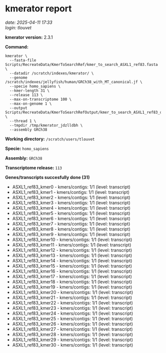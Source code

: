 # kmerator report
*date: 2025-04-11 17:33*  
*login: tlouvet*

**kmerator version:** 2.3.1

**Command:**

```
kmerator \
  --fasta-file Scripts/RecreateData/KmerToSearchRef/kmer_to_search_ASXL1_ref83.fasta \
  --datadir /scratch/indexes/kmerator/ \
  --genome /scratch/indexes/jellyfish/human/GRCh38_with_MT_canonical.jf \
  --specie homo_sapiens \
  --kmer-length 31 \
  --release 113 \
  --max-on-transcriptome 100 \
  --max-on-genome 1 \
  --output Scripts/RecreateData/KmerToSearchRefOutput/kmer_to_search_ASXL1_ref83_output \
  --thread 1 \
  --tmpdir /tmp/kmerator_jdzlldbh \
  --assembly GRCh38
```

**Working directory:** `/scratch/users/tlouvet`

**Specie:** `homo_sapiens`

**Assembly:** `GRCh38`

**Transcriptome release:** `113`

**Genes/transcripts succesfully done (31)**

- ASXL1_ref83_kmer0 - kmers/contigs: 1/1 (level: transcript)
- ASXL1_ref83_kmer1 - kmers/contigs: 1/1 (level: transcript)
- ASXL1_ref83_kmer2 - kmers/contigs: 1/1 (level: transcript)
- ASXL1_ref83_kmer3 - kmers/contigs: 1/1 (level: transcript)
- ASXL1_ref83_kmer4 - kmers/contigs: 1/1 (level: transcript)
- ASXL1_ref83_kmer5 - kmers/contigs: 1/1 (level: transcript)
- ASXL1_ref83_kmer6 - kmers/contigs: 1/1 (level: transcript)
- ASXL1_ref83_kmer7 - kmers/contigs: 1/1 (level: transcript)
- ASXL1_ref83_kmer8 - kmers/contigs: 1/1 (level: transcript)
- ASXL1_ref83_kmer9 - kmers/contigs: 1/1 (level: transcript)
- ASXL1_ref83_kmer10 - kmers/contigs: 1/1 (level: transcript)
- ASXL1_ref83_kmer11 - kmers/contigs: 1/1 (level: transcript)
- ASXL1_ref83_kmer12 - kmers/contigs: 1/1 (level: transcript)
- ASXL1_ref83_kmer13 - kmers/contigs: 1/1 (level: transcript)
- ASXL1_ref83_kmer14 - kmers/contigs: 1/1 (level: transcript)
- ASXL1_ref83_kmer15 - kmers/contigs: 1/1 (level: transcript)
- ASXL1_ref83_kmer16 - kmers/contigs: 1/1 (level: transcript)
- ASXL1_ref83_kmer17 - kmers/contigs: 1/1 (level: transcript)
- ASXL1_ref83_kmer18 - kmers/contigs: 1/1 (level: transcript)
- ASXL1_ref83_kmer19 - kmers/contigs: 1/1 (level: transcript)
- ASXL1_ref83_kmer20 - kmers/contigs: 1/1 (level: transcript)
- ASXL1_ref83_kmer21 - kmers/contigs: 1/1 (level: transcript)
- ASXL1_ref83_kmer22 - kmers/contigs: 1/1 (level: transcript)
- ASXL1_ref83_kmer23 - kmers/contigs: 1/1 (level: transcript)
- ASXL1_ref83_kmer24 - kmers/contigs: 1/1 (level: transcript)
- ASXL1_ref83_kmer25 - kmers/contigs: 1/1 (level: transcript)
- ASXL1_ref83_kmer26 - kmers/contigs: 1/1 (level: transcript)
- ASXL1_ref83_kmer27 - kmers/contigs: 1/1 (level: transcript)
- ASXL1_ref83_kmer28 - kmers/contigs: 1/1 (level: transcript)
- ASXL1_ref83_kmer29 - kmers/contigs: 1/1 (level: transcript)
- ASXL1_ref83_kmer30 - kmers/contigs: 1/1 (level: transcript)
